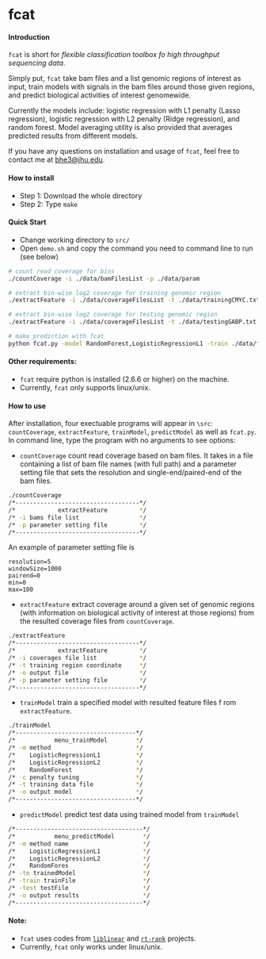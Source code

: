 # fcat

#### Introduction
`fcat` is short for *flexible classification toolbox fo high throughput sequencing data*. 

Simply put, `fcat` take bam files and a list genomic regions of interest as input, train models with signals in the bam files around those given regions, and predict biological activities of interest genomewide. 

Currently the models include: logistic regression with L1 penalty (Lasso regression), logistic regression with L2 penalty (Ridge regression), and random forest. Model averaging utility is also provided that averages predicted results from different models.

If you have any questions on installation and usage of `fcat`, feel free to contact me at bhe3@jhu.edu.

#### How to install

* Step 1: Download the whole directory
* Step 2: Type `make`

#### Quick Start

* Change working directory to `src/`
* Open `demo.sh` and copy the command you need to command line to run (see below)

```bash
# count read coverage for bins
./countCoverage -i ./data/bamFilesList -p ./data/param

# extract bin-wise log2 coverage for training genomic region
./extractFeature -i ./data/coverageFilesList -t ./data/trainingCMYC.txt -o feature_trainingCMYC.txt -p param

# extract bin-wise log2 coverage for testing genomic region
./extractFeature -i ./data/coverageFilesList -t ./data/testingGABP.txt -o feature_testingGABP.txt -p ./data/param

# make prediction with fcat
python fcat.py -model RandomForest,LogisticRegressionL1 -train ./data/feature_trainingCMYC.txt_5_1000 -test ./data/feature_trainingGABP.txt_5_1000 -output ./data/finalResult.txt
```

#### Other requirements:
* `fcat` require python is installed (2.6.6 or higher) on the machine.
* Currently, `fcat` only supports linux/unix.

#### How to use
After installation, four exectuable programs will appear in `\src`: `countCoverage`, `extractFeature`, `trainModel`, `predictModel` as well as `fcat.py`. In command line, type the program with no arguments to see options:

* `countCoverage` count read coverage based on bam files. It takes in a file containing a list of bam file names (with full path) and a parameter setting file that sets the resolution and single-end/paired-end of the bam files. 

```sh
./countCoverage
/*-----------------------------------*/
/*            extractFeature         */
/* -i bams file list                 */
/* -p parameter setting file         */
/*-----------------------------------*/
```

An example of parameter setting file is 
```
resolution=5
windowSize=1000
pairend=0
min=0
max=100
```

* `extractFeature` extract coverage around a given set of genomic regions (with information on biological activity of interest at those regions) from the resulted coverage files from `countCoverage`.
```sh
./extractFeature
/*-----------------------------------*/
/*            extractFeature         */
/* -i coverages file list            */
/* -t training region coordinate     */
/* -o output file                    */
/* -p parameter setting file         */
/*-----------------------------------*/
```

* `trainModel` train a specified model with resulted feature files f rom `extractFeature`.
```sh
./trainModel
/*----------------------------------*/
/*           menu_trainModel        */
/* -m method                        */
/*    LogisticRegressionL1          */
/*    LogisticRegressionL2          */
/*    RandomForest                  */
/* -c penalty tuning                */
/* -t training data file            */
/* -o output model                  */
/*----------------------------------*/
```

* `predictModel` predict test data using trained model from `trainModel`
```sh
/*------------------------------------*/
/*           menu_predictModel        */
/* -m method name                     */
/*    LogisticRegressionL1            */
/*    LogisticRegressionL2            */
/*    RandomFores                     */
/* -tm trainedModel                   */
/* -train trainFile                   */
/* -test testFile                     */
/* -o output results                  */
/*------------------------------------*/
```

#### Note:
* `fcat` uses codes from [`liblinear`](http://www.csie.ntu.edu.tw/~cjlin/liblinear/) and [`rt-rank`](https://sites.google.com/site/rtranking/) projects.
* Currently, `fcat` only works under linux/unix.

